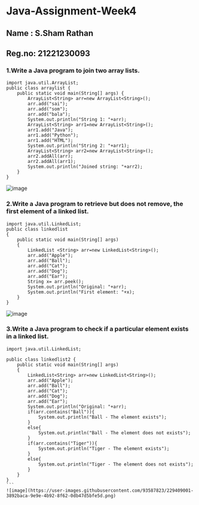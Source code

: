 # Java-Assignment-Week4
## Name  : S.Sham Rathan
## Reg.no: 21221230093
### 1.Write a Java program to join two array lists.
```
import java.util.ArrayList;
public class arraylist {
    public static void main(String[] args) {
        ArrayList<String> arr=new ArrayList<String>();
        arr.add("sai");
        arr.add("som");
        arr.add("bala");
        System.out.println("String 1: "+arr);
        ArrayList<String> arr1=new ArrayList<String>();
        arr1.add("Java");
        arr1.add("Python");
        arr1.add("HTML");
        System.out.println("String 2: "+arr1);
        ArrayList<String> arr2=new ArrayList<String>();
        arr2.addAll(arr);
        arr2.addAll(arr1);
        System.out.println("Joined string: "+arr2);
    }
}
```
![image](https://user-images.githubusercontent.com/93587823/229408135-60a26999-a7da-4a97-818a-ebd9ad69111e.png)
### 2.Write a Java program to retrieve but does not remove, the first element of a linked list.
```
import java.util.LinkedList;
public class linkedlist
{
    public static void main(String[] args)
    {
        LinkedList <String> arr=new LinkedList<String>();
        arr.add("Apple");
        arr.add("Ball");
        arr.add("Cat");
        arr.add("Dog");
        arr.add("Ear");
        String x= arr.peek();
        System.out.println("Original: "+arr);
        System.out.println("First element: "+x);
    }
}
```
![image](https://user-images.githubusercontent.com/93587823/229408592-a48fbc94-b3e7-4bed-aa45-636bb6623532.png)
### 3.Write a Java program to check if a particular element exists in a linked list.
````
import java.util.LinkedList;

public class linkedlist2 {
    public static void main(String[] args)
    {
        LinkedList<String> arr=new LinkedList<String>();
        arr.add("Apple");
        arr.add("Ball");
        arr.add("Cat");
        arr.add("Dog");
        arr.add("Ear");
        System.out.println("Original: "+arr);
        if(arr.contains("Ball")){
            System.out.println("Ball - The element exists");
        }
        else{
            System.out.println("Ball - The element does not exists");
        }
        if(arr.contains("Tiger")){
            System.out.println("Tiger - The element exists");
        }
        else{
            System.out.println("Tiger - The element does not exists");
        }
    }
}
```
![image](https://user-images.githubusercontent.com/93587823/229409001-3892baca-9e9e-4b92-8f62-0db47d5bfe5d.png)
